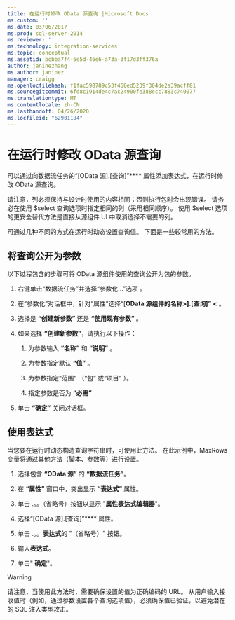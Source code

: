 ```yaml
---
title: 在运行时修改 OData 源查询 |Microsoft Docs
ms.custom: ''
ms.date: 03/06/2017
ms.prod: sql-server-2014
ms.reviewer: ''
ms.technology: integration-services
ms.topic: conceptual
ms.assetid: bcbba7f4-6e5d-46e6-a73a-3f17d3ff376a
author: janinezhang
ms.author: janinez
manager: craigg
ms.openlocfilehash: f1fac598789c53f460ed5239f304de2a39acff81
ms.sourcegitcommit: 6fd8c1914de4c7ac24900fe388ecc7883c740077
ms.translationtype: MT
ms.contentlocale: zh-CN
ms.lasthandoff: 04/26/2020
ms.locfileid: "62901184"
---
```

# <a name="modify-odata-source-query-at-runtime"></a>在运行时修改 OData 源查询
  可以通过向数据流任务的“[OData 源].[查询]”**** 属性添加表达式，在运行时修改 OData 源查询。  
  
 请注意，列必须保持与设计时使用的内容相同；否则执行包时会出现错误。 请务必在使用 $select 查询选项时指定相同的列（采用相同顺序）。 使用 $select 选项的更安全替代方法是直接从源组件 UI 中取消选择不需要的列。  
  
 可通过几种不同的方式在运行时动态设置查询值。 下面是一些较常用的方法。  
  
## <a name="exposing-the-query-as-a-parameter"></a>将查询公开为参数  
 以下过程包含的步骤可将 OData 源组件使用的查询公开为包的参数。  
  
1.  右键单击“数据流任务”并选择“参数化…”选项   。  
  
2.  在“参数化”对话框中，针对“属性”选择“[**OData 源组件的名称>].[查询]”** **\<**  。  
  
3.  选择是 **“创建新参数”** 还是 **“使用现有参数”** 。  
  
4.  如果选择 **“创建新参数”**，请执行以下操作：  
  
    1.  为参数输入 **“名称”** 和 **“说明”** 。  
  
    2.  为参数指定默认 **“值”** 。  
  
    3.  为参数指定“范围”  （“包”  或“项目”  ）。  
  
    4.  指定参数是否为 **“必需”**  
  
5.  单击 **“确定”** 关闭对话框。  
  
## <a name="using-an-expression"></a>使用表达式  
 当您要在运行时动态构造查询字符串时，可使用此方法。 在此示例中，MaxRows 变量将通过其他方法（脚本、参数等）进行设置。  
  
1.  选择包含 **“OData 源”** 的 **“数据流任务”**。  
  
2.  在 **“属性”** 窗口中，突出显示 **“表达式”** 属性。  
  
3.  单击 .。。（省略号）按钮以显示 "**属性表达式编辑器**"。  
  
4.  选择“[OData 源].[查询]”**** 属性。  
  
5.  单击 .。。**表达式**的 "（省略号）" 按钮。  
  
6.  输入**表达式**。  
  
7.  单击" **确定**"。  
  
> [!WARNING]  
>  请注意，当使用此方法时，需要确保设置的值为正确编码的 URL。 从用户输入接收值时（例如，通过参数设置各个查询选项值），必须确保值已验证，以避免潜在的 SQL 注入类型攻击。  
  
  
